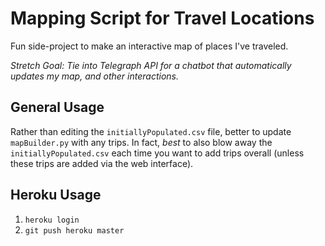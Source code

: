 # Mapping Script for Travel Locations

Fun side-project to make an interactive map of places I've traveled.

*Stretch Goal: Tie into Telegraph API for a chatbot that automatically updates my map, and other interactions.* 

## General Usage

Rather than editing the `initiallyPopulated.csv` file, better to update `mapBuilder.py` with any trips. In fact, *best* to also blow away the `initiallyPopulated.csv` each time you want to add trips overall (unless these trips are added via the web interface).


## Heroku Usage

1. `heroku login`
2. `git push heroku master`